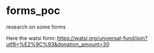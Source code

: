 # forms_poc
research on some forms

Here the watsi form: https://watsi.org/universal-fund/join?utf8=%E2%9C%93&donation_amount=30
